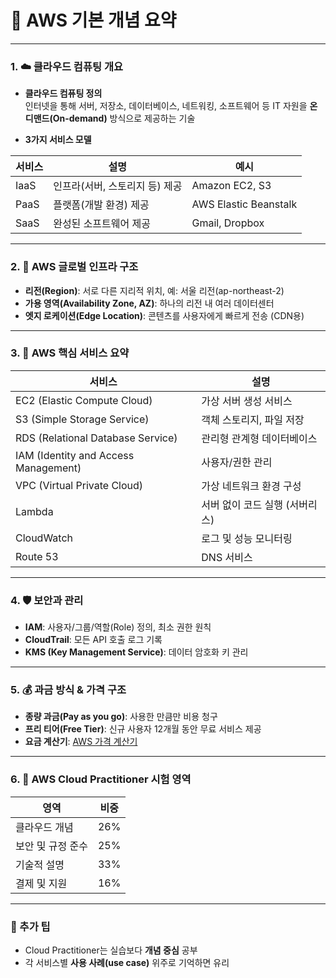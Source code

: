 # 📘 AWS 기본 개념 요약

---

### 1. ☁️ 클라우드 컴퓨팅 개요

- **클라우드 컴퓨팅 정의**  
  인터넷을 통해 서버, 저장소, 데이터베이스, 네트워킹, 소프트웨어 등 IT 자원을 **온디맨드(On-demand)** 방식으로 제공하는 기술

- **3가지 서비스 모델**

| 서비스 | 설명                           | 예시                  |
| ------ | ------------------------------ | --------------------- |
| IaaS   | 인프라(서버, 스토리지 등) 제공 | Amazon EC2, S3        |
| PaaS   | 플랫폼(개발 환경) 제공         | AWS Elastic Beanstalk |
| SaaS   | 완성된 소프트웨어 제공         | Gmail, Dropbox        |

---

### 2. 🔑 AWS 글로벌 인프라 구조

- **리전(Region)**: 서로 다른 지리적 위치, 예: 서울 리전(ap-northeast-2)
- **가용 영역(Availability Zone, AZ)**: 하나의 리전 내 여러 데이터센터
- **엣지 로케이션(Edge Location)**: 콘텐츠를 사용자에게 빠르게 전송 (CDN용)

---

### 3. 🧰 AWS 핵심 서비스 요약

| 서비스                               | 설명                           |
| ------------------------------------ | ------------------------------ |
| EC2 (Elastic Compute Cloud)          | 가상 서버 생성 서비스          |
| S3 (Simple Storage Service)          | 객체 스토리지, 파일 저장       |
| RDS (Relational Database Service)    | 관리형 관계형 데이터베이스     |
| IAM (Identity and Access Management) | 사용자/권한 관리               |
| VPC (Virtual Private Cloud)          | 가상 네트워크 환경 구성        |
| Lambda                               | 서버 없이 코드 실행 (서버리스) |
| CloudWatch                           | 로그 및 성능 모니터링          |
| Route 53                             | DNS 서비스                     |

---

### 4. 🛡️ 보안과 관리

- **IAM**: 사용자/그룹/역할(Role) 정의, 최소 권한 원칙
- **CloudTrail**: 모든 API 호출 로그 기록
- **KMS (Key Management Service)**: 데이터 암호화 키 관리

---

### 5. 💰 과금 방식 & 가격 구조

- **종량 과금(Pay as you go)**: 사용한 만큼만 비용 청구
- **프리 티어(Free Tier)**: 신규 사용자 12개월 동안 무료 서비스 제공
- **요금 계산기**: [AWS 가격 계산기](https://calculator.aws.amazon.com/)

---

### 6. 📝 AWS Cloud Practitioner 시험 영역

| 영역              | 비중 |
| ----------------- | ---- |
| 클라우드 개념     | 26%  |
| 보안 및 규정 준수 | 25%  |
| 기술적 설명       | 33%  |
| 결제 및 지원      | 16%  |

---

### 🧠 추가 팁

- Cloud Practitioner는 실습보다 **개념 중심** 공부
- 각 서비스별 **사용 사례(use case)** 위주로 기억하면 유리
